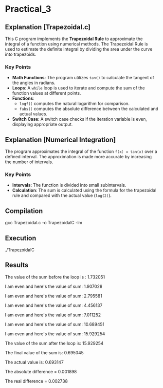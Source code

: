 # Practical_3

## Explanation [Trapezoidal.c]

This C program implements the **Trapezoidal Rule** to approximate the integral of a function using numerical methods. The Trapezoidal Rule is used to estimate the definite integral by dividing the area under the curve into trapezoids.

### Key Points

- **Math Functions**: The program utilizes `tan()` to calculate the tangent of the angles in radians.
- **Loops**: A `while` loop is used to iterate and compute the sum of the function values at different points.
- **Functions**: 
  - `logf()` computes the natural logarithm for comparison.
  - `fabs()` computes the absolute difference between the calculated and actual values.
- **Switch Case**: A switch case checks if the iteration variable is even, displaying appropriate output.

## Explanation [Numerical Integration]

The program approximates the integral of the function `f(x) = tan(x)` over a defined interval. The approximation is made more accurate by increasing the number of intervals.

### Key Points

- **Intervals**: The function is divided into small subintervals.
- **Calculation**: The sum is calculated using the formula for the trapezoidal rule and compared with the actual value (`log(2)`).

## Compilation

gcc Trapezoidal.c -o TrapezoidalC -lm

## Execution

./TrapezoidalC

## Results 

The value of the sum before the loop is : 1.732051

I am even and here's the value of sum: 1.907028

I am even and here's the value of sum: 2.795581

I am even and here's the value of sum: 4.456137

I am even and here's the value of sum: 7.011252

I am even and here's the value of sum: 10.689451

I am even and here's the value of sum: 15.929254

The value of the sum after the loop is: 15.929254

The final value of the sum is: 0.695045

The actual value is: 0.693147

The absolute difference = 0.001898

The real difference = 0.002738


